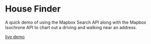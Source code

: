 # House Finder

A quick demo of using the Mapbox Search API along with the Mapbox Isochrone API to chart out a driving and walking near an address.

[live demo](http://mcwhittemore.com/house-finder/)
